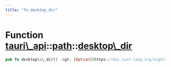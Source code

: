 ```yaml
---
title: "fn.desktop_dir"
---
```


Function [tauri\\\_api](/api/rust/tauri\_api/../index.html)::[path](/api/rust/tauri\_api/index.html)::[desktop\\\_dir](/api/rust/tauri\_api/)
=============================================================================================================================================

```rust
pub fn desktop\\\_dir() -&gt; [Option](https://doc.rust-lang.org/nightly/core/option/enum.Option.html "enum core::option::Option")&lt;[PathBuf](https://doc.rust-lang.org/nightly/std/path/struct.PathBuf.html "struct std::path::PathBuf")\&gt;
```
      